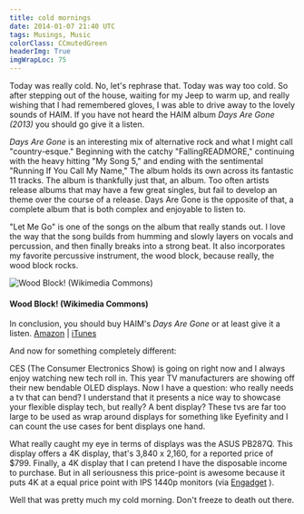 ```yaml
---
title: cold mornings
date: 2014-01-07 21:40 UTC
tags: Musings, Music
colorClass: CCmutedGreen
headerImg: True
imgWrapLoc: 75
---
```


Today was really cold. No, let's rephrase that. Today was way too cold. So after stepping out of the house, waiting for my Jeep to warm up, and really wishing that I had remembered gloves, I was able to drive away to the lovely sounds of HAIM. If you have not heard the HAIM album _Days Are Gone (2013)_ you should go give it a listen. 

_Days Are Gone_ is an interesting mix of alternative rock and what I might call "country-esque." Beginning with the catchy "FallingREADMORE," continuing with the heavy hitting "My Song 5," and ending with the sentimental  "Running If You Call My Name," The album holds its own across its fantastic 11 tracks. The album is thankfully just that, an album. Too often artists release albums that may have a few great singles, but fail to develop an theme over the course of a release. Days Are Gone is the opposite of that, a complete album that is both complex and enjoyable to listen to. 

"Let Me Go" is one of the songs on the album that really stands out. I love the way that the song builds from humming and slowly layers on vocals and percussion, and then finally breaks into a strong beat. It also incorporates my favorite percussive instrument, the wood block, because really, the wood block rocks. 

![Wood Block! (Wikimedia Commons)](woodblock.jpg)

#### Wood Block! (Wikimedia Commons)

In conclusion, you should buy HAIM's _Days Are Gone_ or at least give it a listen.
[Amazon](http://www.amazon.com/Days-Are-Gone-HAIM/dp/B00ECL7ZJ2/ref=sr_1_1?ie=UTF8&qid=1389143352&sr=8-1&keywords=haim+days+are+gone) | [iTunes](https://itunes.apple.com/us/album/days-are-gone/id681237313)

And now for something completely different:

CES (The Consumer Electronics Show) is going on right now and I always enjoy watching new tech roll in. This year TV manufacturers are showing off their new bendable OLED displays. Now I have a question: who really needs a tv that can bend? I understand that it presents a nice way to showcase your flexible display tech, but really? A bent display? These tvs are far too large to be used as wrap around displays for something like Eyefinity and I can count the use cases for bent displays one hand. 

What really caught my eye in terms of displays was the ASUS PB287Q. This display offers a 4K display, that's 3,840 x 2,160, for a reported price of $799. Finally, a 4K display that I can pretend I have the disposable income to purchase. But in all seriousness this price-point is awesome because it puts 4K at a equal price point with IPS 1440p monitors (via [Engadget](http://www.engadget.com/products/asus/pb287q/) ).

Well that was pretty much my cold morning. Don't freeze to death out there.